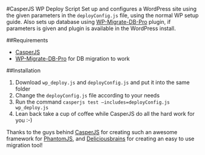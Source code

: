 #CasperJS WP Deploy Script
Set up and configures a WordPress site using the given parameters in the `deployConfig.js` file, using the normal WP setup guide.
Also sets up database using [WP-Migrate-DB-Pro](https://deliciousbrains.com/wp-migrate-db-pro/) plugin, if parameters is given and plugin is available in the WordPress install.

##Requirements
-  [CasperJS](http://capserjs.org) 
-  [WP-Migrate-DB-Pro](https://deliciousbrains.com/wp-migrate-db-pro/) for DB migration to work

##Installation
1. Download `wp_deploy.js` and `deployConfig.js` and put it into the same folder
2. Change the `deployConfig.js` file according to your needs
3. Run the command `casperjs test —includes=deployConfig.js wp_deploy.js`
4. Lean back take a cup of coffee while CasperJS do all the hard work for you :-)

Thanks to the guys behind [CasperJS](http://casperjs.org) for creating such an awesome framework for [PhantomJS](http://phantomjs.org/), and [Deliciousbrains](https://deliciousbrains.com) for creating an easy to use migration tool!